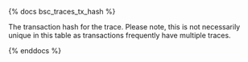 {% docs bsc_traces_tx_hash %}

The transaction hash for the trace. Please note, this is not necessarily unique in this table as transactions frequently have multiple traces. 

{% enddocs %}